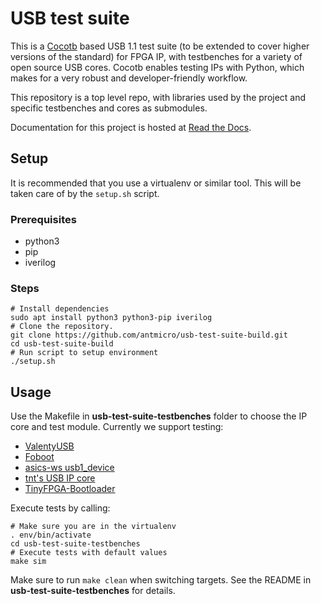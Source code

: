 # USB test suite

This is a [Cocotb](https://github.com/cocotb/cocotb) based USB 1.1 test suite (to be extended to cover higher versions of the standard) for FPGA IP, with testbenches for a variety of open source USB cores. Cocotb enables testing IPs with Python, which makes for a very robust and developer-friendly workflow.

This repository is a top level repo, with libraries used by the project and specific testbenches and cores as submodules.

Documentation for this project is hosted at [Read the Docs](https://usb-test-suite.readthedocs.io/en/latest/index.html).

## Setup

It is recommended that you use a virtualenv or similar tool.
This will be taken care of by the `setup.sh` script.

### Prerequisites

* python3
* pip
* iverilog

### Steps

```
# Install dependencies
sudo apt install python3 python3-pip iverilog
# Clone the repository.
git clone https://github.com/antmicro/usb-test-suite-build.git
cd usb-test-suite-build
# Run script to setup environment
./setup.sh
```

## Usage

Use the Makefile in **usb-test-suite-testbenches** folder to choose the IP core and test module.
Currently we support testing:

* [ValentyUSB](https://github.com/im-tomu/valentyusb)
* [Foboot](https://github.com/im-tomu/foboot)
* [asics-ws usb1_device](https://github.com/www-asics-ws/usb1_device)
* [tnt's USB IP core](https://github.com/smunaut/ice40-playground/tree/master/cores/usb)
* [TinyFPGA-Bootloader](https://github.com/tinyfpga/TinyFPGA-Bootloader)

Execute tests by calling:

```
# Make sure you are in the virtualenv
. env/bin/activate
cd usb-test-suite-testbenches
# Execute tests with default values
make sim
```

Make sure to run `make clean` when switching targets. See the README in **usb-test-suite-testbenches** for details.
